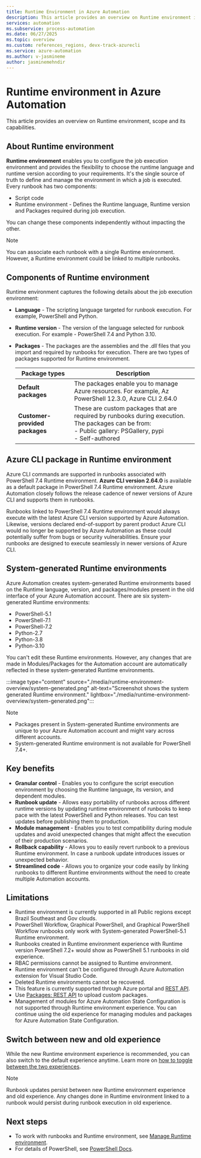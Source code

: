 ```yaml
---
title: Runtime Environment in Azure Automation
description: This article provides an overview on Runtime environment in Azure Automation.
services: automation
ms.subservice: process-automation
ms.date: 06/27/2025
ms.topic: overview
ms.custom: references_regions, devx-track-azurecli
ms.service: azure-automation
ms.author: v-jasmineme
author: jasminemehndir
---
```


# Runtime environment in Azure Automation

This article provides an overview on Runtime environment, scope and its capabilities.

## About Runtime environment

**Runtime environment** enables you to configure the job execution environment and provides the flexibility to choose the runtime language and runtime version according to your requirements. It's the single source of truth to define and manage the environment in which a job is executed. Every runbook has two components:

- Script code
- Runtime environment - Defines the Runtime language, Runtime version and Packages required during job execution.

You can change these components independently without impacting the other.

> [!NOTE]
> You can associate each runbook with a single Runtime environment. However, a Runtime environment could be linked to multiple runbooks.


## Components of Runtime environment

Runtime environment captures the following details about the job execution environment:

-  **Language** - The scripting language targeted for runbook execution. For example, PowerShell and Python.
- **Runtime version** - The version of the language selected for runbook execution. For example - PowerShell 7.4 and Python 3.10.
- **Packages** - The packages are the assemblies and the *.dll* files that you import and required by runbooks for execution. There are two types of packages supported for Runtime environment.

   |**Package types** | **Description** |
   |---------|---------|
   |**Default packages**  | The packages enable you to manage Azure resources. For example, Az PowerShell 12.3.0, Azure CLI 2.64.0|
   |**Customer-provided packages** | These are custom packages that are required by runbooks during execution. The packages can be from: </br> - Public gallery: PSGallery, pypi </br> - Self-authored |


## Azure CLI package in Runtime environment 

Azure CLI commands are supported in runbooks associated with PowerShell 7.4 Runtime environment. **Azure CLI version 2.64.0** is available as a default package in PowerShell 7.4 Runtime environment. Azure Automation closely follows the release cadence of newer versions of Azure CLI and supports them in runbooks.

Runbooks linked to PowerShell 7.4 Runtime environment would always execute with the latest Azure CLI version supported by Azure Automation. Likewise, versions declared end-of-support by parent product Azure CLI would no longer be supported by Azure Automation as these could potentially suffer from bugs or security vulnerabilities. Ensure your runbooks are designed to execute seamlessly in newer versions of Azure CLI.

## System-generated Runtime environments

Azure Automation creates system-generated Runtime environments based on the Runtime language, version, and packages/modules present in the old interface of your Azure Automation account. There are six system-generated Runtime environments:

- PowerShell-5.1
- PowerShell-7.1
- PowerShell-7.2
- Python-2.7
- Python-3.8
- Python-3.10

You can't edit these Runtime environments. However, any changes that are made in Modules/Packages for the Automation account are automatically reflected in these system-generated Runtime environments. 

:::image type="content" source="./media/runtime-environment-overview/system-generated.png" alt-text="Screenshot shows the system generated Runtime environment." lightbox="./media/runtime-environment-overview/system-generated.png":::

> [!NOTE]
> - Packages present in System-generated Runtime environments are unique to your Azure Automation account and might vary across different accounts. 
> - System-generated Runtime environment is not available for PowerShell 7.4+.

## Key benefits

- **Granular control** - Enables you to configure the script execution environment by choosing the Runtime language, its version, and dependent modules.
- **Runbook update** - Allows easy portability of runbooks across different runtime versions by updating runtime environment of runbooks to keep pace with the latest PowerShell and Python releases. You can test updates before publishing them to production.
- **Module management** - Enables you to test compatibility during module updates and avoid unexpected changes that might affect the execution of their production scenarios.
- **Rollback capability** - Allows you to easily revert runbook to a previous Runtime environment. In case a runbook update introduces issues or unexpected behavior.
- **Streamlined code** - Allows you to organize your code easily by linking runbooks to different Runtime environments without the need to create multiple Automation accounts.

## Limitations

- Runtime environment is currently supported in all Public regions except Brazil Southeast and Gov clouds.
- PowerShell Workflow, Graphical PowerShell, and Graphical PowerShell Workflow runbooks only work with System-generated PowerShell-5.1 Runtime environment.
- Runbooks created in Runtime environment experience with Runtime version PowerShell 7.2+ would show as PowerShell 5.1 runbooks in old experience.
- RBAC permissions cannot be assigned to Runtime environment.
- Runtime environment can't be configured through Azure Automation extension for Visual Studio Code.
- Deleted Runtime environments cannot be recovered.  
- This feature is currently supported through Azure portal and [REST API](/rest/api/automation/runtime-environments?view=rest-automation-2024-10-23&preserve-view=true).
- Use [Packages: REST API](/rest/api/automation/package?view=rest-automation-2024-10-23) to upload custom packages.
- Management of modules for Azure Automation State Configuration is not supported through Runtime environment experience. You can continue using the old experience for managing modules and packages for Azure Automation State Configuration.

## Switch between new and old experience

While the new Runtime environment experience is recommended, you can also switch to the default experience anytime. Learn more on [how to toggle between the two experiences](manage-runtime-environment.md#switch-between-runtime-environment-and-old-experience).

> [!NOTE]
> Runbook updates persist between new Runtime environment experience and old experience. Any changes done in Runtime environment linked to a runbook would persist during runbook execution in old experience.

## Next steps

* To work with runbooks and Runtime environment, see [Manage Runtime environment](manage-runtime-environment.md).
* For details of PowerShell, see [PowerShell Docs](/powershell/scripting/overview).
